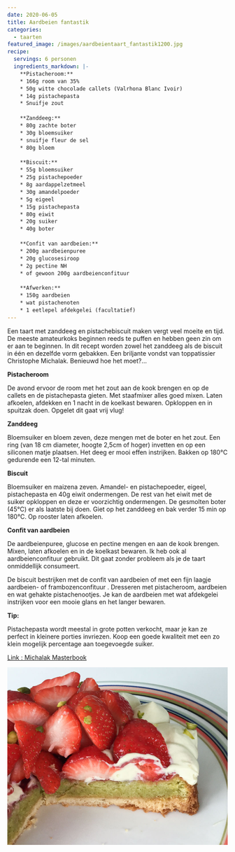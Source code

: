 ```yaml
---
date: 2020-06-05
title: Aardbeien fantastik
categories:
  - taarten
featured_image: /images/aardbeientaart_fantastik1200.jpg
recipe:
  servings: 6 personen
  ingredients_markdown: |-
    **Pistacheroom:**
    * 166g room van 35%
    * 50g witte chocolade callets (Valrhona Blanc Ivoir)
    * 14g pistachepasta
    * Snuifje zout

    **Zanddeeg:**
    * 80g zachte boter
    * 30g bloemsuiker
    * snuifje fleur de sel
    * 80g bloem

    **Biscuit:**
    * 55g bloemsuiker
    * 25g pistachepoeder
    * 8g aardappelzetmeel
    * 30g amandelpoeder
    * 5g eigeel
    * 15g pistachepasta
    * 80g eiwit 
    * 20g suiker
    * 40g boter

    **Confit van aardbeien:**
    * 200g aardbeienpuree
    * 20g glucosesiroop
    * 2g pectine NH
    * of gewoon 200g aardbeienconfituur
    
    **Afwerken:**
    * 150g aardbeien
    * wat pistachenoten
    * 1 eetlepel afdekgelei (facultatief)
---
```

Een taart met zanddeeg en pistachebiscuit maken vergt veel moeite en tijd.
De meeste amateurkoks beginnen reeds te puffen en hebben geen zin om er aan te beginnen.
In dit recept worden zowel het zanddeeg als de biscuit in één en dezelfde vorm gebakken.
Een briljante vondst van toppatissier Christophe Michalak.
Benieuwd hoe het moet?…

<!--more-->

**Pistacheroom**

De avond  ervoor de room met het zout aan de kook brengen en op de callets en de pistachepasta gieten. Met staafmixer alles goed mixen. Laten afkoelen, afdekken en 1 nacht in de koelkast bewaren. Opkloppen en in spuitzak doen. Opgelet dit gaat vrij vlug!

**Zanddeeg**

Bloemsuiker en bloem zeven, deze mengen met de boter en het zout. Een ring (van 18 cm diameter, hoogte 2,5cm of hoger) invetten en op een siliconen matje plaatsen. Het deeg er mooi effen instrijken. Bakken op 180°C gedurende een 12-tal minuten.

**Biscuit**

Bloemsuiker en maizena  zeven. Amandel- en pistachepoeder, eigeel, pistachepasta en 40g eiwit ondermengen.
De rest van het eiwit met de suiker opkloppen en deze er voorzichtig ondermengen. De gesmolten boter (45°C) er als laatste bij doen.
Giet op het zanddeeg en bak verder 15 min op 180°C. Op rooster laten afkoelen.

**Confit van aardbeien**

De aardbeienpuree, glucose en pectine mengen en aan de kook brengen.
Mixen, laten afkoelen en in de koelkast bewaren.
Ik heb ook al aardbeienconfituur gebruikt. Dit gaat zonder probleem als je de taart onmiddellijk consumeert.



De biscuit bestrijken met  de confit van aardbeien of met een fijn laagje aardbeien- of frambozenconfituur .
Dresseren met pistacheroom, aardbeien en wat gehakte pistachenootjes.
Je kan de aardbeien met wat afdekgelei instrijken voor een mooie glans en het langer bewaren.


<b>Tip:</b>

Pistachepasta wordt meestal in grote potten verkocht, maar je kan ze perfect in kleinere porties invriezen.
Koop een goede kwaliteit met een zo klein mogelijk percentage aan toegevoegde suiker.

[Link : Michalak Masterbook](https://www.standaardboekhandel.be/seo/nl/boeken/kookboeken/9782841237371/christophe-michalak/michalak-masterbook)

![](/images/aardbeientaart_fantastikcoupeV2800.jpg)